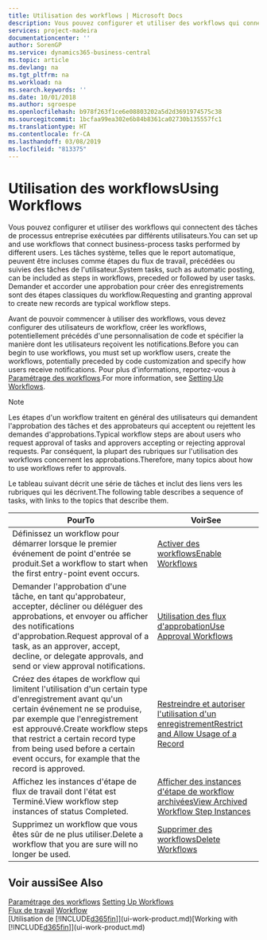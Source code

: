 ```yaml
---
title: Utilisation des workflows | Microsoft Docs
description: Vous pouvez configurer et utiliser des workflows qui connectent des tâches de processus entreprise exécutées par différents utilisateurs. Les tâches système, telles que le report automatique, peuvent être incluses comme étapes du flux de travail, précédées ou suivies des tâches de l'utilisateur. Demander et accorder une approbation pour créer des enregistrements sont des étapes classiques du workflow.
services: project-madeira
documentationcenter: ''
author: SorenGP
ms.service: dynamics365-business-central
ms.topic: article
ms.devlang: na
ms.tgt_pltfrm: na
ms.workload: na
ms.search.keywords: ''
ms.date: 10/01/2018
ms.author: sgroespe
ms.openlocfilehash: b978f263f1ce6e08803202a5d2d3691974575c38
ms.sourcegitcommit: 1bcfaa99ea302e6b84b8361ca02730b135557fc1
ms.translationtype: HT
ms.contentlocale: fr-CA
ms.lasthandoff: 03/08/2019
ms.locfileid: "813375"
---
```

# <a name="using-workflows"></a><span data-ttu-id="1c90a-105">Utilisation des workflows</span><span class="sxs-lookup"><span data-stu-id="1c90a-105">Using Workflows</span></span>
<span data-ttu-id="1c90a-106">Vous pouvez configurer et utiliser des workflows qui connectent des tâches de processus entreprise exécutées par différents utilisateurs.</span><span class="sxs-lookup"><span data-stu-id="1c90a-106">You can set up and use workflows that connect business-process tasks performed by different users.</span></span> <span data-ttu-id="1c90a-107">Les tâches système, telles que le report automatique, peuvent être incluses comme étapes du flux de travail, précédées ou suivies des tâches de l'utilisateur.</span><span class="sxs-lookup"><span data-stu-id="1c90a-107">System tasks, such as automatic posting, can be included as steps in workflows, preceded or followed by user tasks.</span></span> <span data-ttu-id="1c90a-108">Demander et accorder une approbation pour créer des enregistrements sont des étapes classiques du workflow.</span><span class="sxs-lookup"><span data-stu-id="1c90a-108">Requesting and granting approval to create new records are typical workflow steps.</span></span>  

 <span data-ttu-id="1c90a-109">Avant de pouvoir commencer à utiliser des workflows, vous devez configurer des utilisateurs de workflow, créer les workflows, potentiellement précédés d'une personnalisation de code et spécifier la manière dont les utilisateurs reçoivent les notifications.</span><span class="sxs-lookup"><span data-stu-id="1c90a-109">Before you can begin to use workflows, you must set up workflow users, create the workflows, potentially preceded by code customization and specify how users receive notifications.</span></span> <span data-ttu-id="1c90a-110">Pour plus d'informations, reportez-vous à [Paramétrage des workflows](across-set-up-workflows.md).</span><span class="sxs-lookup"><span data-stu-id="1c90a-110">For more information, see [Setting Up Workflows](across-set-up-workflows.md).</span></span>  

> [!NOTE]  
>  <span data-ttu-id="1c90a-111">Les étapes d'un workflow traitent en général des utilisateurs qui demandent l'approbation des tâches et des approbateurs qui acceptent ou rejettent les demandes d'approbations.</span><span class="sxs-lookup"><span data-stu-id="1c90a-111">Typical workflow steps are about users who request approval of tasks and approvers accepting or rejecting approval requests.</span></span> <span data-ttu-id="1c90a-112">Par conséquent, la plupart des rubriques sur l'utilisation des workflows concernent les approbations.</span><span class="sxs-lookup"><span data-stu-id="1c90a-112">Therefore, many topics about how to use workflows refer to approvals.</span></span>  

 <span data-ttu-id="1c90a-113">Le tableau suivant décrit une série de tâches et inclut des liens vers les rubriques qui les décrivent.</span><span class="sxs-lookup"><span data-stu-id="1c90a-113">The following table describes a sequence of tasks, with links to the topics that describe them.</span></span>  

|<span data-ttu-id="1c90a-114">**Pour**</span><span class="sxs-lookup"><span data-stu-id="1c90a-114">**To**</span></span>|<span data-ttu-id="1c90a-115">**Voir**</span><span class="sxs-lookup"><span data-stu-id="1c90a-115">**See**</span></span>|  
|------------|-------------|  
|<span data-ttu-id="1c90a-116">Définissez un workflow pour démarrer lorsque le premier événement de point d'entrée se produit.</span><span class="sxs-lookup"><span data-stu-id="1c90a-116">Set a workflow to start when the first entry-point event occurs.</span></span>|[<span data-ttu-id="1c90a-117">Activer des workflows</span><span class="sxs-lookup"><span data-stu-id="1c90a-117">Enable Workflows</span></span>](across-how-to-enable-workflows.md)|  
|<span data-ttu-id="1c90a-118">Demander l'approbation d'une tâche, en tant qu'approbateur, accepter, décliner ou déléguer des approbations, et envoyer ou afficher des notifications d'approbation.</span><span class="sxs-lookup"><span data-stu-id="1c90a-118">Request approval of a task, as an approver, accept, decline, or delegate approvals, and send or view approval notifications.</span></span>|[<span data-ttu-id="1c90a-119">Utilisation des flux d'approbation</span><span class="sxs-lookup"><span data-stu-id="1c90a-119">Use Approval Workflows</span></span>](across-how-use-approval-workflows.md)|  
|<span data-ttu-id="1c90a-120">Créez des étapes de workflow qui limitent l'utilisation d'un certain type d'enregistrement avant qu'un certain événement ne se produise, par exemple que l'enregistrement est approuvé.</span><span class="sxs-lookup"><span data-stu-id="1c90a-120">Create workflow steps that restrict a certain record type from being used before a certain event occurs, for example that the record is approved.</span></span>|[<span data-ttu-id="1c90a-121">Restreindre et autoriser l'utilisation d'un enregistrement</span><span class="sxs-lookup"><span data-stu-id="1c90a-121">Restrict and Allow Usage of a Record</span></span>](across-how-to-restrict-and-allow-usage-of-a-record.md)|  
|<span data-ttu-id="1c90a-122">Affichez les instances d'étape de flux de travail dont l'état est Terminé.</span><span class="sxs-lookup"><span data-stu-id="1c90a-122">View workflow step instances of status Completed.</span></span>|[<span data-ttu-id="1c90a-123">Afficher des instances d'étape de workflow archivées</span><span class="sxs-lookup"><span data-stu-id="1c90a-123">View Archived Workflow Step Instances</span></span>](across-how-to-view-archived-workflow-step-instances.md)|  
|<span data-ttu-id="1c90a-124">Supprimez un workflow que vous êtes sûr de ne plus utiliser.</span><span class="sxs-lookup"><span data-stu-id="1c90a-124">Delete a workflow that you are sure will no longer be used.</span></span>|[<span data-ttu-id="1c90a-125">Supprimer des workflows</span><span class="sxs-lookup"><span data-stu-id="1c90a-125">Delete Workflows</span></span>](across-how-to-delete-workflows.md)|  

## <a name="see-also"></a><span data-ttu-id="1c90a-126">Voir aussi</span><span class="sxs-lookup"><span data-stu-id="1c90a-126">See Also</span></span>  
<span data-ttu-id="1c90a-127">[Paramétrage des workflows](across-set-up-workflows.md) </span><span class="sxs-lookup"><span data-stu-id="1c90a-127">[Setting Up Workflows](across-set-up-workflows.md) </span></span>  
<span data-ttu-id="1c90a-128">[Flux de travail](across-workflow.md) </span><span class="sxs-lookup"><span data-stu-id="1c90a-128">[Workflow](across-workflow.md) </span></span>  
<span data-ttu-id="1c90a-129">[Utilisation de [!INCLUDE[d365fin](includes/d365fin_md.md)]](ui-work-product.md)</span><span class="sxs-lookup"><span data-stu-id="1c90a-129">[Working with [!INCLUDE[d365fin](includes/d365fin_md.md)]](ui-work-product.md)</span></span>

